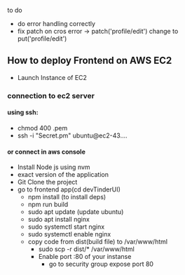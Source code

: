 to do

- do error handling correctly
- fix patch on cros error -> patch('profile/edit') change to put('profile/edit')


## How to deploy Frontend on AWS EC2
- Launch Instance of EC2

### connection to ec2 server

#### using ssh:
- chmod 400 <secret>.pem
- ssh -i "Secret.pm" ubuntu@ec2-43....

#### or connect in aws console

- Install Node js using nvm
- exact version of the application
- Git Clone the project
- go to frontend app(cd devTinderUI)
    - npm install (to install deps)
    - npm run build
    - sudo apt update (update ubuntu)
    - sudo apt install nginx
    - sudo systemctl start nginx
    - sudo systemctl enable nginx
    - copy code from dist(build file) to /var/www/html
        - sudo scp -r dist/*  /var/www/html
        - Enable port :80 of your instanse
            - go to security group expose port 80
